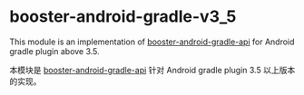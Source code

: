 # booster-android-gradle-v3_5

This module is an implementation of [booster-android-gradle-api](../booster-android-gradle-api) for Android gradle plugin above 3.5.

本模块是 [booster-android-gradle-api](../booster-android-gradle-api) 针对 Android gradle plugin 3.5 以上版本的实现。

